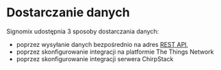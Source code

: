 # Dostarczanie danych

Signomix udostępnia 3 sposoby dostarczania danych:
- poprzez wysyłanie danych bezpośrednio na adres [REST API](/api/index.md#receiver),
- poprzez skonfigurowanie integracji na platformie The Things Network
- poprzez skonfigurowanie integracji serwera ChirpStack

